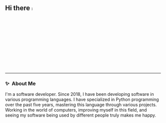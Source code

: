 ## Hi there <img src="https://media.giphy.com/media/hvRJCLFzcasrR4ia7z/giphy.gif" width="5%">

---

### ✨&nbsp; About Me

I'm a software developer. Since 2018, I have been developing software in various programming languages. I have specialized in Python programming over the past five years, mastering this language through various projects. Working in the world of computers, improving myself in this field, and seeing my software being used by different people truly makes me happy.
